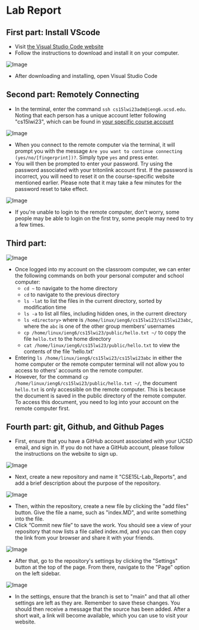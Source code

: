 # Lab Report

## First part: Install VScode

* Visit [the Visual Studio Code website](https://code.visualstudio.com/)
* Follow the instructions to download and install it on your computer.

![Image](Images/1.png)

* After downloading and installing, open Visual Studio Code

## Second part: Remotely Connecting

* In the terminal, enter the command `ssh cs15lwi23adm@ieng6.ucsd.edu`.
Noting that each person has a unique account letter following "cs15lwi23", which can be found in [your specific course account](https://sdacs.ucsd.edu/~icc/index.php)

![Image](Images/2.png)

* When you connect to the remote computer via the terminal, it will prompt you with the message `Are you want to continue connecting (yes/no/[fingerprint])?`. Simply type `yes` and press enter.
* You will then be prompted to enter your password. Try using the password associated with your tritonlink account first. If the password is incorrect, you will need to reset it on the course-specific website mentioned earlier. Please note that it may take a few minutes for the password reset to take effect.

![Image](Images/3.png)

* If you're unable to login to the remote computer, don't worry, some people may be able to login on the first try, some people may need to try a few times.

## Third part:
![Image](Images/resubmitVersion.png)

* Once logged into my account on the classroom computer, we can enter the following commands on both your personal computer and school computer:
  * `cd ~` to navigate to the home directory
  * `cd` to navigate to the previous directory
  * `ls -lat` to list the files in the current directory, sorted by modification time
  * `ls -a` to list all files, including hidden ones, in the current directory
  * `ls <directory>` where <directory> is `/home/linux/ieng6/cs15lwi23/cs15lwi23abc`, where the `abc` is one of the other group members’ usernames
  * `cp /home/linux/ieng6/cs15lwi23/public/hello.txt ~/` to copy the file `hello.txt` to the home directory
  * `cat /home/linux/ieng6/cs15lwi23/public/hello.txt` to view the contents of the file 'hello.txt'
* Entering `ls /home/linux/ieng6/cs15lwi23/cs15lwi23abc` in either the home computer or the remote computer terminal will not allow you to access to others’ accounts on the remote computer. 
* However, for the command `cp /home/linux/ieng6/cs15lwi23/public/hello.txt ~/`, the document `hello.txt` is only accessible on the remote computer. This is because the document is saved in the public directory of the remote computer. To access this document, you need to log into your account on the remote computer first.

## Fourth part: git, Github, and Github Pages

* First, ensure that you have a GitHub account associated with your UCSD email, and sign in. If you do not have a GitHub account, please follow the instructions on the website to sign up.

![Image](Images/7.png)

* Next, create a new repository and name it "CSE15L-Lab_Reports", and add a brief description about the purpose of the repository.

![Image](Images/8.png)

* Then, within the repository, create a new file by clicking the "add files" button. Give the file a name, such as "index.MD", and write something into the file.
* Click “Commit new file” to save the work. You should see a view of your repository that now lists a file called index.md, and you can then copy the link from your browser and share it with your friends. 

![Image](Images/9.png)

* After that, go to the repository's settings by clicking the "Settings" button at the top of the page. From there, navigate to the "Page" option on the left sidebar.

![Image](Images/10.png)

* In the settings, ensure that the branch is set to "main" and that all other settings are left as they are. Remember to save these changes.
You should then receive a message that the source has been added. After a short wait, a link will become available, which you can use to visit your website.

